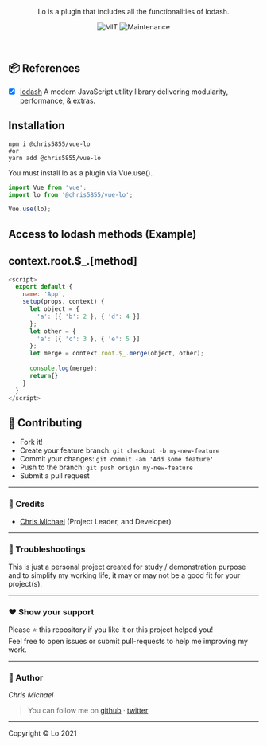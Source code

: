 
<p align="center">
  Lo is a plugin that includes all the functionalities of lodash.
</p>

<p align="center">
  <img alt="MIT" src="https://img.shields.io/badge/License-MIT-blue.svg"/>
  <img alt="Maintenance" src="https://img.shields.io/badge/Maintained%3F-yes-blue.svg"/>
</p>       
         
<br/>


## 📦 References
- [x] [lodash](https://github.com/lodash/lodash) A modern JavaScript utility library delivering modularity, performance, & extras.


## Installation

```shell
npm i @chris5855/vue-lo
#or
yarn add @chris5855/vue-lo
```

You must install lo as a plugin via Vue.use().

```js
import Vue from 'vue';
import lo from '@chris5855/vue-lo';

Vue.use(lo);
```

## Access to lodash methods (Example)
## context.root.$_.[method]


```js
<script>
  export default {
    name: 'App',
    setup(props, context) {
      let object = {
        'a': [{ 'b': 2 }, { 'd': 4 }]
      };
      let other = {
        'a': [{ 'c': 3 }, { 'e': 5 }]
      };
      let merge = context.root.$_.merge(object, other);
    
      console.log(merge);
      return{}
    }
  }
</script>
```



## **:handshake: Contributing**

- Fork it!
- Create your feature branch: `git checkout -b my-new-feature`
- Commit your changes: `git commit -am 'Add some feature'`
- Push to the branch: `git push origin my-new-feature`
- Submit a pull request

---

### **:busts_in_silhouette: Credits**

- [Chris Michael](https://github.com/ChrisMichaelPerezSantiago) (Project Leader, and Developer)

---

### **:anger: Troubleshootings**

This is just a personal project created for study / demonstration purpose and to simplify my working life, it may or may
not be a good fit for your project(s).

---

### **:heart: Show your support**

Please :star: this repository if you like it or this project helped you!\
Feel free to open issues or submit pull-requests to help me improving my work.


---


### **:robot: Author**

_*Chris Michael*_

> You can follow me on
[github](https://github.com/ChrisMichaelPerezSantiago)&nbsp;&middot;&nbsp;[twitter](https://twitter.com/Chris5855M)

---

Copyright © Lo 2021 
